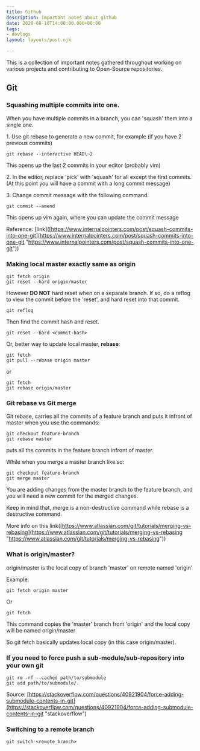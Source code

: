 ```yaml
---
title: Github
description: Important notes about github
date: 2020-08-10T14:00:00.000+00:00
tags:
- devlogs
layout: layouts/post.njk

---
```

This is a collection of important notes gathered throughout working on various projects and contributing to Open-Source repositories.

## Git

### Squashing multiple commits into one.

When you have multiple commits in a branch, you can 'squash' them into a single one.

1\. Use git rebase to generate a new commit, for example (if you have 2 previous commits)

    git rebase --interactive HEAD\~2

This opens up the last 2 commits in your editor (probably vim)

2\. In the editor, replace 'pick' with 'squash' for all except the first commits. (At this point you will have a commit with a long commit message)

3\. Change commit message with the following command.

    git commit --amend

This opens up vim again, where you can update the commit message

Reference: \[link\]([https://www.internalpointers.com/post/squash-commits-into-one-git](https://www.internalpointers.com/post/squash-commits-into-one-git "https://www.internalpointers.com/post/squash-commits-into-one-git"))

### Making local master exactly same as origin

    git fetch origin
    git reset --hard origin/master

However **DO NOT** hard reset when on a separate branch. If so, do a reflog to view the commit before the 'reset', and hard reset into that commit.

    git reflog

Then find the commit hash and reset.

    git reset --hard <commit-hash>

Or, better way to update local master, **rebase**:

    git fetch
    git pull --rebase origin master

or

    git fetch
    git rebase origin/master

### Git rebase vs Git merge

Git rebase, carries all the commits of a feature branch and puts it infront of master when you use the commands:

    git checkout feature-branch
    git rebase master

puts all the commits in the feature branch infront of master.

While when you merge a master branch like so:

    git checkout feature-branch
    git merge master

You are adding changes from the master branch to the feature branch, and you will need a new commit for the merged changes.

Keep in mind that, merge is a non-destructive command while rebase is a destructive command.

More info on this link([https://www.atlassian.com/git/tutorials/merging-vs-rebasing](https://www.atlassian.com/git/tutorials/merging-vs-rebasing "https://www.atlassian.com/git/tutorials/merging-vs-rebasing"))

### What is origin/master?

origin/master is the local copy of branch 'master' on remote named 'origin'

Example:

    git fetch origin master

Or

    git fetch

This command copies the 'master' branch from 'origin' and the local copy will be named origin/master

So git fetch basically updates local copy (in this case origin/master).

### If you need to force push a sub-module/sub-repository into your own git

    git rm -rf --cached path/to/submodule 
    git add path/to/submodule/. 

Source: [https://stackoverflow.com/questions/40921904/force-adding-submodule-contents-in-git](https://stackoverflow.com/questions/40921904/force-adding-submodule-contents-in-git "stackoverflow")

### Switching to a remote branch

    git switch <remote_branch>